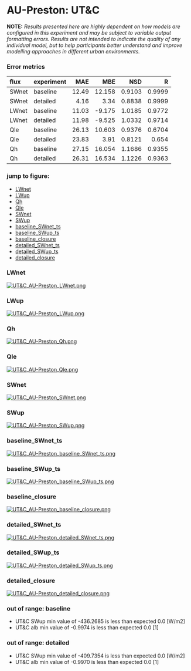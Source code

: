 # AU-Preston: UT&C

**NOTE:** *Results presented here are highly dependent on how models are configured in this experiment and may be subject to variable output formatting errors. Results are not intended to indicate the quality of any individual model, but to help participants better understand and improve modelling approaches in different urban environments.*

### Error metrics

| flux   | experiment   |   MAE |    MBE |    NSD |      R |
|:-------|:-------------|------:|-------:|-------:|-------:|
| SWnet  | baseline     | 12.49 | 12.158 | 0.9103 | 0.9999 |
| SWnet  | detailed     |  4.16 |  3.34  | 0.8838 | 0.9999 |
| LWnet  | baseline     | 11.03 | -9.175 | 1.0185 | 0.9772 |
| LWnet  | detailed     | 11.98 | -9.525 | 1.0332 | 0.9714 |
| Qle    | baseline     | 26.13 | 10.603 | 0.9376 | 0.6704 |
| Qle    | detailed     | 23.83 |  3.91  | 0.8121 | 0.654  |
| Qh     | baseline     | 27.15 | 16.054 | 1.1686 | 0.9355 |
| Qh     | detailed     | 26.31 | 16.534 | 1.1226 | 0.9363 |

### jump to figure:
 - [LWnet](#lwnet)
 - [LWup](#lwup)
 - [Qh](#qh)
 - [Qle](#qle)
 - [SWnet](#swnet)
 - [SWup](#swup)
 - [baseline_SWnet_ts](#baseline_swnet_ts)
 - [baseline_SWup_ts](#baseline_swup_ts)
 - [baseline_closure](#baseline_closure)
 - [detailed_SWnet_ts](#detailed_swnet_ts)
 - [detailed_SWup_ts](#detailed_swup_ts)
 - [detailed_closure](#detailed_closure)

### <a name="lwnet"></a>LWnet
[![UT&C_AU-Preston_LWnet.png](UT&C_AU-Preston_LWnet.png)](UT&C_AU-Preston_LWnet.png)

### <a name="lwup"></a>LWup
[![UT&C_AU-Preston_LWup.png](UT&C_AU-Preston_LWup.png)](UT&C_AU-Preston_LWup.png)

### <a name="qh"></a>Qh
[![UT&C_AU-Preston_Qh.png](UT&C_AU-Preston_Qh.png)](UT&C_AU-Preston_Qh.png)

### <a name="qle"></a>Qle
[![UT&C_AU-Preston_Qle.png](UT&C_AU-Preston_Qle.png)](UT&C_AU-Preston_Qle.png)

### <a name="swnet"></a>SWnet
[![UT&C_AU-Preston_SWnet.png](UT&C_AU-Preston_SWnet.png)](UT&C_AU-Preston_SWnet.png)

### <a name="swup"></a>SWup
[![UT&C_AU-Preston_SWup.png](UT&C_AU-Preston_SWup.png)](UT&C_AU-Preston_SWup.png)

### <a name="baseline_swnet_ts"></a>baseline_SWnet_ts
[![UT&C_AU-Preston_baseline_SWnet_ts.png](UT&C_AU-Preston_baseline_SWnet_ts.png)](UT&C_AU-Preston_baseline_SWnet_ts.png)

### <a name="baseline_swup_ts"></a>baseline_SWup_ts
[![UT&C_AU-Preston_baseline_SWup_ts.png](UT&C_AU-Preston_baseline_SWup_ts.png)](UT&C_AU-Preston_baseline_SWup_ts.png)

### <a name="baseline_closure"></a>baseline_closure
[![UT&C_AU-Preston_baseline_closure.png](UT&C_AU-Preston_baseline_closure.png)](UT&C_AU-Preston_baseline_closure.png)

### <a name="detailed_swnet_ts"></a>detailed_SWnet_ts
[![UT&C_AU-Preston_detailed_SWnet_ts.png](UT&C_AU-Preston_detailed_SWnet_ts.png)](UT&C_AU-Preston_detailed_SWnet_ts.png)

### <a name="detailed_swup_ts"></a>detailed_SWup_ts
[![UT&C_AU-Preston_detailed_SWup_ts.png](UT&C_AU-Preston_detailed_SWup_ts.png)](UT&C_AU-Preston_detailed_SWup_ts.png)

### <a name="detailed_closure"></a>detailed_closure
[![UT&C_AU-Preston_detailed_closure.png](UT&C_AU-Preston_detailed_closure.png)](UT&C_AU-Preston_detailed_closure.png)

### out of range: baseline

 - UT&C SWup min value of -436.2685 is less than expected 0.0 [W/m2]
 - UT&C alb min value of -0.9974 is less than expected 0.0 [1]

### out of range: detailed

 - UT&C SWup min value of -409.7354 is less than expected 0.0 [W/m2]
 - UT&C alb min value of -0.9970 is less than expected 0.0 [1]

